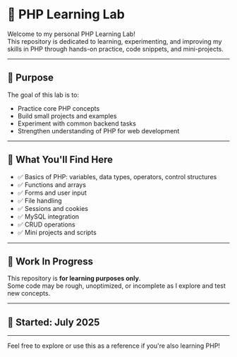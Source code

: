 # 📘 PHP Learning Lab

Welcome to my personal PHP Learning Lab!  
This repository is dedicated to learning, experimenting, and improving my skills in PHP through hands-on practice, code snippets, and mini-projects.

---

## 🧠 Purpose

The goal of this lab is to:

- Practice core PHP concepts
- Build small projects and examples
- Experiment with common backend tasks
- Strengthen understanding of PHP for web development

---

## 🧪 What You'll Find Here

- ✅ Basics of PHP: variables, data types, operators, control structures
- ✅ Functions and arrays
- ✅ Forms and user input
- ✅ File handling
- ✅ Sessions and cookies
- ✅ MySQL integration
- ✅ CRUD operations
- ✅ Mini projects and scripts

---

## 🚧 Work In Progress

This repository is **for learning purposes only**.  
Some code may be rough, unoptimized, or incomplete as I explore and test new concepts.

---

## 📅 Started: July 2025

---

Feel free to explore or use this as a reference if you're also learning PHP!
